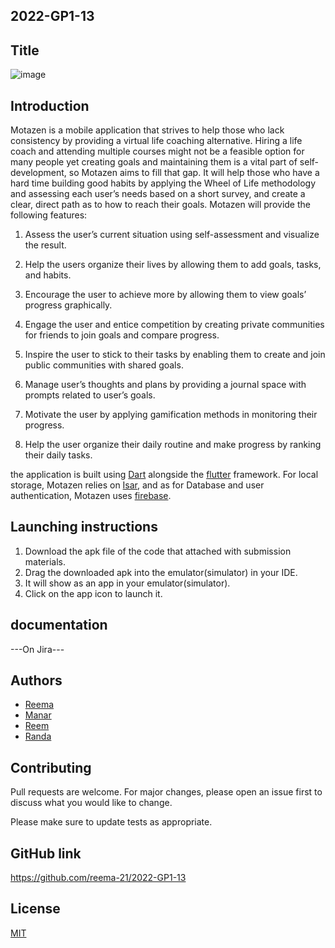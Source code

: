 ## 2022-GP1-13
## Title
![image](https://user-images.githubusercontent.com/55846735/200173232-7d109da5-8859-45c2-9903-2e3bd1e7372a.png)

## Introduction

 Motazen is a mobile application that strives to help those who lack consistency by providing a virtual life coaching alternative. Hiring a life coach and attending multiple courses might not be a feasible option for many people yet creating goals and maintaining them is a vital part of self-development, so Motazen aims to fill that gap. It will help those who have a hard time building good habits by applying the Wheel of Life methodology and assessing each user’s needs based on a short survey, and create a clear, direct path as to how to reach their goals.
 Motazen will provide the following features:

1.	Assess the user’s current situation using self-assessment and visualize the result.

2.	Help the users organize their lives by allowing them to add goals, tasks, and habits.

3.	Encourage the user to achieve more by allowing them to view goals’ progress graphically.

4.	Engage the user and entice competition by creating private communities for friends to join goals and compare progress.

5.	Inspire the user to stick to their tasks by enabling them to create and join public communities with shared goals.

6.	Manage user’s thoughts and plans by providing a journal space with prompts related to user’s goals.

7.	Motivate the user by applying gamification methods in monitoring their progress.

8.	Help the user organize their daily routine and make progress by ranking their daily tasks.

the application is built using [Dart](https://dart.dev/) alongside the [flutter](https://flutter.dev/) framework. For local storage, Motazen relies on [Isar](https://isar.dev/), and as for Database and user authentication, Motazen uses [firebase](https://firebase.google.com/). 

## Launching instructions
1. Download the apk file of the code that attached with submission materials.
2. Drag the downloaded apk into the emulator(simulator) in your IDE.
3. It will show as an app in your emulator(simulator).
4. Click on the app icon to launch it.

## documentation

---On Jira---

## Authors
- [Reema](https://github.com/reema-21)
- [Manar](https://github.com/itsmanar)
- [Reem](https://github.com/pseudoreem)
- [Randa](https://github.com/Rand-msb)

## Contributing
Pull requests are welcome. For major changes, please open an issue first to discuss what you would like to change.

Please make sure to update tests as appropriate.

## GitHub link
https://github.com/reema-21/2022-GP1-13

## License
[MIT](https://choosealicense.com/licenses/mit/)
